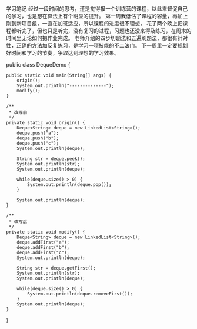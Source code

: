 学习笔记
	经过一段时间的思考，还是觉得报一个训练营的课程，以此来督促自己的学习，也是想在算法上有个明显的提升。
	第一周我低估了课程的容量，再加上刚到新项目组，一直在加班适应，所以课程的进度很不理想，
花了两个晚上把课程都听完了，但也只是听完，没有复习的过程，习题也还没来得及练习，在周末的时间里无论如何把作业完成。
	老师介绍的四步切题法和五遍刷题法，都很有针对性，正确的方法加反复练习，是学习一项技能的不二法门。
下一周里一定要规划好时间和学习的节奏，争取达到理想的学习效果。

public class DequeDemo {

    public static void main(String[] args) {
        origin();
        System.out.println("--------------");
        modify();
    }

    /**
     * 改写前
     */
    private static void origin() {
        Deque<String> deque = new LinkedList<String>();
        deque.push("a");
        deque.push("b");
        deque.push("c");
        System.out.println(deque);

        String str = deque.peek();
        System.out.println(str);
        System.out.println(deque);

        while(deque.size() > 0) {
            System.out.println(deque.pop());
        }

        System.out.println(deque);
    }

    /**
     * 改写后
     */
    private static void modify() {
        Deque<String> deque = new LinkedList<String>();
        deque.addFirst("a");
        deque.addFirst("b");
        deque.addFirst("c");
        System.out.println(deque);

        String str = deque.getFirst();
        System.out.println(str);
        System.out.println(deque);

        while(deque.size() > 0) {
            System.out.println(deque.removeFirst());
        }
        System.out.println(deque);
    }
}